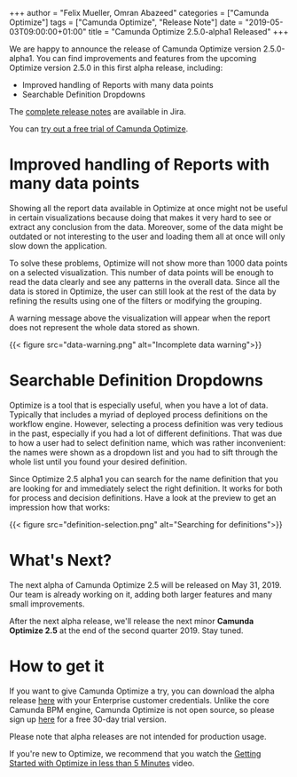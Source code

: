 +++
author = "Felix Mueller, Omran Abazeed"
categories = ["Camunda Optimize"]
tags = ["Camunda Optimize", "Release Note"]
date = "2019-05-03T09:00:00+01:00"
title = "Camunda Optimize 2.5.0-alpha1 Released"
+++

We are happy to announce the release of Camunda Optimize version 2.5.0-alpha1.
You can find improvements and features from the upcoming Optimize version 2.5.0 in this first alpha release, including:

- Improved handling of Reports with many data points
- Searchable Definition Dropdowns

The [complete release notes](https://app.camunda.com/jira/secure/ReleaseNote.jspa?projectId=10730&version=15391) are available in Jira.

<!--more-->

You can [try out a free trial of Camunda Optimize](#how-to-get-it).


# Improved handling of Reports with many data points

Showing all the report data available in Optimize at once might not be useful in certain visualizations because doing that makes it very hard to see or extract any conclusion from the data. Moreover, some of the data might be outdated or not interesting to the user and loading them all at once will only slow down the application.

To solve these problems, Optimize will not show more than 1000 data points on a selected visualization. This number of data points will be enough to read the data clearly and see any patterns in the overall data. Since all the data is stored in Optimize, the user can still look at the rest of the data by refining the results using one of the filters or modifying the grouping.

A warning message above the visualization will appear when the report does not represent the whole data stored as shown.

{{< figure src="data-warning.png" alt="Incomplete data warning">}}

# Searchable Definition Dropdowns

Optimize is a tool that is especially useful, when you have a lot of data. Typically that includes a myriad of deployed process definitions on the workflow engine. However, selecting a process definition was very tedious in the past, especially if you had a lot of different definitions. That was due to how a user had to select definition name, which was rather inconvenient: the names were shown as a dropdown list and you had to sift through the whole list until you found your desired definition.

Since Optimize 2.5 alpha1 you can search for the name definition that you are looking for and immediately select the right definition. It works for both for process and decision definitions. Have a look at the preview to get an impression how that works:

{{< figure src="definition-selection.png" alt="Searching for definitions">}}


# What's Next?

The next alpha of Camunda Optimize 2.5 will be released on May 31, 2019. Our team is already working on it, adding both larger features and many small improvements.

After the next alpha release, we'll release the next minor **Camunda Optimize 2.5** at the end of the second quarter 2019. Stay tuned.

# How to get it

If you want to give Camunda Optimize a try, you can download the alpha release [here](https://docs.camunda.org/enterprise/download/#camunda-optimize) with your Enterprise customer credentials. Unlike the core Camunda BPM engine, Camunda Optimize is not open source, so please sign up [here](https://camunda.com/download/enterprise/) for a free 30-day trial version.

Please note that alpha releases are not intended for production usage.

If you're new to Optimize, we recommend that you watch the [Getting Started with Optimize in less than 5 Minutes](https://camunda.com/learn/videos/getting-started-optimize/) video.
